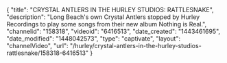{
    "title": "CRYSTAL ANTLERS IN THE HURLEY STUDIOS: RATTLESNAKE",
    "description": "Long Beach's own Crystal Antlers stopped by Hurley Recordings to play some songs from their new album Nothing is Real.",
    "channelid": "158318",
    "videoid": "6416513",
    "date_created": "1443461695",
    "date_modified": "1448042573",
    "type": "captivate",
    "layout": "channelVideo",
    "url": "\/hurley\/crystal-antlers-in-the-hurley-studios-rattlesnake\/158318-6416513"
}